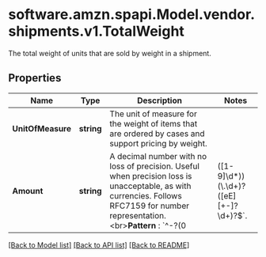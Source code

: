 # software.amzn.spapi.Model.vendor.shipments.v1.TotalWeight
The total weight of units that are sold by weight in a shipment.

## Properties

Name | Type | Description | Notes
------------ | ------------- | ------------- | -------------
**UnitOfMeasure** | **string** | The unit of measure for the weight of items that are ordered by cases and support pricing by weight. | 
**Amount** | **string** | A decimal number with no loss of precision. Useful when precision loss is unacceptable, as with currencies. Follows RFC7159 for number representation. &lt;br&gt;**Pattern** : &#x60;^-?(0|([1-9]\\d*))(\\.\\d+)?([eE][+-]?\\d+)?$&#x60;. | 

[[Back to Model list]](../README.md#documentation-for-models) [[Back to API list]](../README.md#documentation-for-api-endpoints) [[Back to README]](../README.md)

